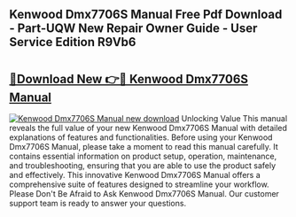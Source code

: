## Kenwood Dmx7706S Manual Free Pdf Download - Part-UQW New Repair Owner Guide - User Service Edition R9Vb6

# <h2><a href="http://bc36953.oget.top/?id=Kenwood+Dmx7706S+Manual">🔗Download New 👉🔴 Kenwood Dmx7706S Manual</a></h2>

[![Kenwood Dmx7706S Manual new download](https://i.imgur.com/5g1atiW.png)](http://bc36953.oget.top/?id=Kenwood+Dmx7706S+Manual)
Unlocking Value This manual reveals the full value of your new Kenwood Dmx7706S Manual with detailed explanations of features and functionalities. Before using your Kenwood Dmx7706S Manual, please take a moment to read this manual carefully. It contains essential information on product setup, operation, maintenance, and troubleshooting, ensuring that you are able to use the product safely and effectively. This innovative Kenwood Dmx7706S Manual offers a comprehensive suite of features designed to streamline your workflow. Please Don't Be Afraid to Ask Kenwood Dmx7706S Manual. Our customer support team is ready to answer your questions.
